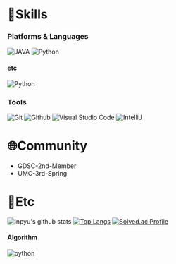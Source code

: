 # 🌱Skills
### Platforms & Languages
![JAVA](https://img.shields.io/badge/java-007396?style=for-the-badge&logo=java&logoColor=white")
![Python](https://img.shields.io/badge/Python-3776AB.svg?&style=for-the-badge&logo=Python&logoColor=white)

#### etc
![Python](https://img.shields.io/badge/Python-3776AB.svg?&style=for-the-badge&logo=Python&logoColor=white)

### Tools
![Git](https://img.shields.io/badge/Git-F05032.svg?&style=for-the-badge&logo=Git&logoColor=white)
![Github](https://img.shields.io/badge/github-181717?style=for-the-badge&logo=github&logoColor=white)
![Visual Studio Code](https://img.shields.io/badge/Visual%20Studio%20Code-007ACC.svg?&style=for-the-badge&logo=Visual%20Studio%20Code&logoColor=white)
![IntelliJ](https://img.shields.io/badge/IntelliJ-000000.svg?&style=for-the-badge&logo=IntelliJ&logoColor=white)


# 🌐Community

- GDSC-2nd-Member
- UMC-3rd-Spring

# 💭Etc

![Inpyu's github stats](https://github-readme-stats.vercel.app/api?username=inpyu&show_icons=true&tokyonight)
[![Top Langs](https://github-readme-stats.vercel.app/api/top-langs/?username=inpyu&layout=compact)](https://github.com/inpyu/github-readme-stats)
[![Solved.ac Profile](http://mazassumnida.wtf/api/generate_badge?boj=dayeon620)](https://solved.ac/dayeon620)

#### Algorithm 
![python](https://img.shields.io/badge/python-3776AB.svg?&style=for-the-badge&logo=python&logoColor=white)
